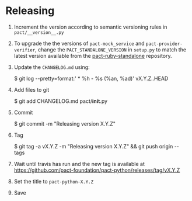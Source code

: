 # Releasing

1. Increment the version according to semantic versioning rules in `pact/__version__.py`

2. To upgrade the the versions of `pact-mock_service` and `pact-provider-verifier`, change the
   `PACT_STANDALONE_VERSION` in `setup.py` to match the latest version available from the
   [pact-ruby-standalone](https://github.com/pact-foundation/pact-ruby-standalone/releases) repository.

3. Update the `CHANGELOG.md` using:

    $ git log --pretty=format:'  * %h - %s (%an, %ad)' vX.Y.Z..HEAD

4. Add files to git

    $ git add CHANGELOG.md pact/__init__.py

5. Commit

    $ git commit -m "Releasing version X.Y.Z"

6. Tag

    $ git tag -a vX.Y.Z -m "Releasing version X.Y.Z" && git push origin --tags

7. Wait until travis has run and the new tag is available at https://github.com/pact-foundation/pact-python/releases/tag/vX.Y.Z

8. Set the title to `pact-python-X.Y.Z`

9. Save
